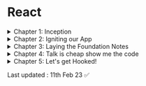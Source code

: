 # React

<details>

<summary>Chapter 1: Inception</summary>

## Theory

<details>

<summary>What is Emmet?</summary>

- This is a shortcut that generates a large amount of code on writing some text/key in text editors.
- For example, if you type `doc` in VS Code this will generate an entire HTML boiler Plot for you. This is similar to the snippet.

</details>

<details>

<summary>Difference between a Library and a Framework?</summary>

- The simple one difference
  | Framework | Library |
  | :--------------------------------------------------------: | :----------------: |
  | It provides ready-to-use tools for fast application dev | Libraries do not |

</details>

<details>

<summary>What is CDN? Why do we use it?</summary>

- `CDN` stands for **Content Delivery Network**. It is a system of distributed systems that deliver content based on the user's geographical location.
- Why do we use it?
  - This is used to reduce the latency of content delivery and it improves the performance of the website.

</details>

<details>

<summary>Why is React known as React?</summary>

- React is named React because of its ability to react to changes in data. React is called React because it was designed to be a declarative, efficient, and flexible JavaScript library for building user interfaces. The name "React" was chosen because the library was designed to allow developers to "react" to changes in state and data within an application, and to update the user interface in a declarative and efficient manner. React is a JavaScript-based UI development library. Facebook and an open-source developer community run it.

- What is cross-origin in the script tag?
  - The crossorigin attribute sets the mode of the request to an HTTP CORS Request. Web pages often make requests to load resources on other servers. Here is where CORS comes in. A cross-origin request is a request for a resource (e.g. style sheets, iframes, images, fonts, or scripts) from another domain.

</details>

<details>

<summary>What is the difference between React and ReactDOM?</summary>

- `React` is used to `create view` and `ReactDOM` is responsible for actually `rendering UI` in the browser.

</details>

<details>

<summary>What is difference between react.development.js and react.production.js files via CDN?</summary>

- The development build is used - as the name suggests - for development reasons.

- The production build, on the other hand, runs in production mode which means this is the code running on your client's machine.

</details>

<details>

<summary>What are async and defer?</summary>

- In practice, defer is used for scripts that need the whole DOM, and/or their relative execution order is important.

- And async is used for independent scripts, like counters or ads. And their relative execution order does not matter.

</details>

<details>

<summary>JS DOM Fundamentals</summary>

How to create an element?

- We create any element for example `h1` with the help of `document.createElement("h1")`.We create any element for example paragraph with the help of `document.createElement("p")`.

How to add text to created element?

- With the help of `variable_name.innerHTML("Hello")`

Where to store this created element?

- For this we must have the `id` of the `div`, this can be done with the help of `document.getElementById("id_name")`

How to push the element inside the id?

- This can be done with the help of `append child (variable_to_be_pushed)`, `appendChild` will push the created element to the div.

</details>

## Coding

- Build your first `Hello World` program using
  - Just HMTL
  - Using **JS** to manipulate the **DOM**
  - Using **React**
    - use CDN Links
    - Create an Element
    - Create nested React Elements
    - Use root.render

<details>

<summary>Build your first `Hello World` program using Just `HTML`</summary>

<br>

We can Simply add an h1 tag to create our first Hello World Program.

```HTML
<!DOCTYPE html>
<html lang="en">
  <head>
    <meta charset="UTF-8" />
    <meta http-equiv="X-UA-Compatible" content="IE=edge" />
    <meta name="viewport" content="width=device-width, initial-scale=1.0" />
    <title>Document</title>
  </head>
  <body>
    <!-- Simply use h1 tag -->
    <h1>Hello World</h1>
  </body>
</html>
```

[Code 🔗](../1.Inception/HelloWorld.html)

</details>

<details>

<summary>Build your first `Hello World` program using`JS` to manipulate the `DOM`</summary>

<br>

```HTML
<body>
  <!-- JS is written inside script tag 👍 -->
  <script>
    const heading = document.createElement(""); //creating h1 tag!
    heading.innerHTML = "Hello World"; // adding content to the h1 tag!
    //now we need to push this heading into the div
    const value = document.getElementById("root");
    value.appendChild(heading); //pushing heading into the div with the help of appendChild
  </script>
</body>
```

[Code 🔗](../1.Inception/2.HelloWorldUsingJs.html)

</details>

<details>

<summary>Build your first `Hello World` program using `React`</summary>

<br>

```html
<body>
  <div id="root">Not Rendered</div>

  <script
    crossorigin
    src="https://unpkg.com/react@18/umd/react.development.js"
  ></script>
  <script
    crossorigin
    src="https://unpkg.com/react-dom@18/umd/react-dom.development.js"
  ></script>

  <script>
    const heading = React.createElement("h1", {}, "Hello Wolrd"); //this will override everything inside the root!, means anything written will get overwritten
    //React element is an Object 💯
    const root = ReactDOM.createRoot(document.getElementById("root")); //whatever you passing becomes the root
    //passing react element inside the root
    root.render(heading); //just like appednChild()in JS!
  </script>
</body>
```

</details>

---

</details>

<details>

<summary>Chapter 2: Igniting our App</summary>

## Theory

<details>

<summary>What is  NPM ?</summary>

<br>

NPM is a tool used for package management.
NPM as most people call it is `Node package Manager` but that's not correct. NPM does not have any particular FULL form check this [link](https://www.npmjs.com/)

Though its use is to manage all the packages that get installed on the dev machine.

An alternative for this one is `yarn`.

How to initialze `NPM`?

```
npm init
```

This will ask you all the necessary details about the project.

If you want to skip this you can simply write

```
npm init -y
```

> `npm` takes care of it and creates the package.json JSON file automatically, but without configurations.

---

</details>

<details>

<summary>What is Parcel/Webpack? Why do we need it?</summary>

<br>

Parcel and Webpack both are the `Bundlers` which help very helpful in making our REACT application more powerful. Here we are using Parcel because **PARCEL IS BEAST** 🔥

We need bundlers because:

1. Minify our code
2. HMR (Hot Module Replacement) parcel keeps track via the file watcher algorithm
3. Cleaning our Code
4. Image Optimization
5. Caching
6. HTTPS server in dev
7. Compatible with older versions of the browser
8. Port Number
9. Zero Configuration

How to config the Parcel

```
npm install -D parcel
```

here -D stands for DevDependencie

**Parcel Commands** :

For development build:

```
npx parcel <entry_point>
```

For production build :

```
npx parcel build <entry_point>
```

---

</details>

<details>

<summary>What is .parcel-cache ?</summary>
<br>

When we build the project using parcel we always see this `.pracel-cache` in the directory. `.pracel-cache` is used by the parcel to reduce the build time of the project. So whenever the parcel builds anything again it does not have to build everything form scratch and re-initialize, everything and the build will always we close to the first build time or less than the build time.

---

</details>

<details>

<summary>What is npx ?</summary>

<br>

npx is a tool that is used to execute the packages, it simply means execute using npm.

</details>

## Coding

<details>

<summary>intialize npm into your repo</summary>

```shell
npm init
```

or

```shell
npm init -y
```

This skips the setup

</details>

<details>

<summary>install react and react-dom</summary>

```shell
npm i react
```

```shell
npm i react-dom
```

</details>

<details>

<summary>install parcel</summary>

Use this command to install the parcel

```
npm i parcel
```

OR

```
npm install parcel
```

</details>

<details>

<summary>add scripts for “start” and “build” with parcel commands</summary>

This is present inside the package.json

```
  "scripts": {
    "start": "parcel index.html",
    "build": "parcel build index.html",
    "test": "jest"
  },
```

Output:

<img src = "../2.Igniting_our_App/src/img/5.npm run start.png">
</details>

<details>

<summary>add browserlists</summary>

```JSON
{
  "name": "2.igniting_our_app",
  "version": "1.0.0",
  "description": "Chapter 2 Igniting our App!",
  "main": "srcipt.js",
  "scripts": {
    "test": "jest"
  },
  "repository": {
    "type": "git",
    "url": "git+https://github.com/swayamterode/react.git"
  },
  "author": "Swayam Terode",
  "license": "ISC",
  "bugs": {
    "url": "https://github.com/swayamterode/react/issues"
  },
  "homepage": "https://github.com/swayamterode/react#readme",
  "devDependencies": {
    "parcel": "^2.8.2",
    "process": "^0.11.10"
  },
  "dependencies": {
    "react": "^18.2.0",
    "react-dom": "^18.2.0"
  },
  //   this is how we can use the browserlist
  "browserlist": ["last 10 versions"]
}
```

</details>

---

</details>

<details>

<summary>Chapter 3: Laying the Foundation Notes</summary>

## Theory

<details>

<summary>What is JSX?</summary>

<br>

JSX is behind the scene an `React.createElement()` which returns an `object` and then `HTML(DOM)`

The main require for JSX to run perfectly is `Babel` package!

</details>

<details>

<summary>How to create the variable in JSX?</summary>

```jsx
const heading = <h1 id="heading1">This is heading 1 in JSX</h1>;
```

</details>

<details>

<summary>How to render this JSX element?</summary>

<br>

```jsx
const root = ReactDOM.createRoot(document.getElementById("root"));

root.render(heading);
```

</details>

<details>

<summary>How do we create the functional Component?</summary>

<br>

Firstly functional Component is similar to the ES6 function.

```jsx
const HeaderComponent = () => {
  return (
    <div>
      <h1 id="jsx1">This is an Heading 1 using JSX</h1>
    </div>
  );
};
```

Another way of writing the Functional Component!

```jsx
const HeaderComponent2 = function () {
  return (
    <div>
      <h2 id="jsx2">This is an Heading 2 using JSX</h2>
    </div>
  );
};
```

Another way of writing the Functional Component!

```jsx
const HeaderComponent3 = () => (
  <div>
    <h3 id="jsx3">This is an Heading 3 using JSX</h3>
  </div>
);
```

</details>

<details>

<summary> How to render this functional Component?</summary>

```jsx
root.render(<HeaderComponent />);
```

This will give output as

```
This is a Heading 1 using JSX
```

</details>

<details>

<summary>How to render one functional Component as the other functional Component?</summary>

<br>

```jsx
const RenderHeaderComponent = () => {
  return (
    <div>
      {/*Can also run JS code inside this*/}
      {<HeaderComponent />} {/*Component Composition*/}
      {/** Both are same*/}
      {HeaderComponent2()}
      <h4 id="jsx4">This is JSX4 functional Component</h4>
    </div>
  );
};
```

Note:

> If you use component inside the component then it is known as Component Composition or Composing Component.

</details>

<details>

<summary>How to render the JSX variable inside the functional Component?</summary>

<br>

```jsx
const RenderHeaderComponent = () => {
  return (
    <div>
      {<HeaderComponent />}
      {/** Both are same*/}
      {HeaderComponent2()}
      {/* Variable*/}
      {heading}
      <h4 id="jsx4">This is JSX4 functional Component</h4>
    </div>
  );
};
```

</details>

## Coding

- [Code](./3.Laying%20the%20Foundation/script.js)

---

</details>

<details>

<summary>Chapter 4: Talk is cheap show me the code</summary>

## Theory

<details>

<summary>Is JSX mandatory for REACT?</summary>
 
<br>

- No `JSX` is not mandatory for REACT! The same which can be done by JSX can also be done with plain JavaScript. We can use React.CreateElement() instead of `JSX` but we prefer to use JSX beacause of it enchances readibility and reduces code complexity.

</details>

<details>

<summary>Is ES6 mandatory for REACT?</summary>

<br>

- If we don’t use ES6 in react, there is an alternative to perform. We use `create-react-class` instead of ES6. Let’s see some variations between ES6 and the create-react-class method.

</details>

<details>

<summary>Question</summary>

<br>

Question

`{TitleComponent} vs {<TitleComponent/>} vs {<TitleComponent></TitleComponent>}` in JSX

<br>

- `{TitleComponent}` - is a just normal variable which is similar to React.createElement. Anything enclosed inside { ... } is just a peice of JS.
- `{<TitleComponent/>}` - this return the functional component JSX value
- `{<TitleComponent></TitleComponent>}` - it is equivalent to `{<TitleComponent/>}` if there is no children

</details>

<details>

<summary>How can I write comments in JSX?</summary>

- `{/* Comments are allowed here */}`

</details>

<details>

<summary>What is React.Fragment and <> </> ?</summary>

<br>

- `<React.Fragment></React.Fragment>` is a feature in React that allows you to return multiple elements from a React component by allowing you to group a list of children without adding extra nodes to the DOM. <></> is the shorthand tag for React.Fragment. The only difference between them is that the shorthand version **does not support the key attribute**.

example:

```text
return (
        <React.Fragment>
            <Header />
            <Navigation />
            <Main />
            <Footer />
        </React.Fragment>
    );

return (
        <>
            <Header />
            <Navigation />
            <Main />
            <Footer />
        </>
    );
```

Note:

```
Both of these are having the same meaning
```

</details>

<details>

<summary>What is Reconciliation in React?</summary>

- `Reconciliation` is a process through which the browser updates it's DOM. This is done with the help of `diffing algorithm`. Whenever the root elements have different types, React will tear down the old tree and build the new tree from scratch. When tearing down a tree, old DOM nodes are destroyed.
- React stores a copy of browser DOM known as virtual DOM. The comparisiom is done by `diffing algorithm` between `Virtual DOM` and `Real DOM` it finds out the changed node and updated only the changed part and rest nodes are kept as it is. This comparison is known as _Reconciliation_.

[read more here 🚀](https://reactjs.org/docs/reconciliation.html)

</details>

<details>

<summary>What is React Fiber?</summary>

- React Fiber is a concept of ReactJS that is used to render a system faster, smoother and smarter. The Fiber reconciler, which became the default reconciler for React 16 and above, is a complete rewrite of React’s reconciliation algorithm to solve some long-standing issues in React. Because Fiber is asynchronous, React can:

  - Pause, resume, and restart rendering work on components as new updates come in
  - Reuse previously completed work and even abort it if not needed
  - Split work into chunks and prioritize tasks based on importance

</details>

<details>

<summary>Why do we need keys in React?</summary>

- Keys help React identify which items have **changed, are added, or are removed**. Keys should be given to the elements inside the array to give the elements a stable identity

Example :

```js
<li key={0}> 0</li>
```

</details>

<details>

<summary>Can we use index as keys in React?</summary>

- Yes, we can use the index as keys, but it is not considered as a good practice to use them because if the order of items may change. This can negatively impact performance and may cause issues with component state. Keys are taken from each object which is being rendered. There might be a possibility that if we modify the incoming data react may render them in unusual order.

</details>

<details>

<summary>What is props in React? Ways to.</summary>

- props stands for properties. props are used in React to pass data from one component to another

Example:

```js
function App() {
  return (
    <div className="App">
      <Tool name="swayam" tool="VS Code" /> // name and tool are props
    </div>
  );
}
```

</details>

<details>

<summary>What is Config Driven UI?</summary>

- Config Driven UI is based on the configurations the app receives. Like the offers in India are different during the diwali sale but are not same in the other parts of the world.
- This is known as `Config Driven UI`.

</details>

<details>

<summary>Difference between Virtual DOM and Real DOM?</summary>

<div align = "center">

| Virtual Dom                                                                                                               | Real DOM                                                                                |
| :------------------------------------------------------------------------------------------------------------------------ | :-------------------------------------------------------------------------------------- |
| DOM manipulation is very expensive                                                                                        | DOM manipulation is very easy                                                           |
| There is too much memory wastage                                                                                          | No memory wastage                                                                       |
| It updates Slow                                                                                                           | It updates fast                                                                         |
| It can directly update HTML                                                                                               | It can’t update HTML directly                                                           |
| Creates a new DOM if the element updates.                                                                                 | Update the JSX if the element update                                                    |
| It allows us to directly target any specific node (HTML element) It can produce about 200,000 Virtual DOM Nodes / Second. | It represents the UI of your application It is only a virtual representation of the DOM |

</div>

</details>

## Coding

- [Code](./4.Talk%20is%20Cheap%20Show%20Me%20The%20Code/script.js) (Heavily Commented)

---

</details>

<details>

<summary>Chapter 5: Let's get Hooked!</summary>

## Assigment

<details>

<summary>What is the difference between Named export, Default export, and * as export?</summary>

- In a `named export`, you give a specific name to an item when you export it from a file, and then use that same name to import it in another file. You can have multiple named exports in a single file, and import only the items that you need.

Example:

```js
export const Header = () => {
  return (
    <div className="header">
      <Title />
      <div className="nav-items">
        <ul>
          <li>Home</li>
          <li>About Us</li>
          <li>Contact</li>
          <li>Cart</li>
        </ul>
      </div>
    </div>
  );
};
```

How to import this:

```jsx
import { Header } from "./components/Header";
```

- In a `default export`, you don't give a specific name to an item when you export it from a file, but rather you use the keyword default to indicate that this is the default export. There can only be one default export in a file.

Example:

```jsx
const Header = () => {
  return (
    <div className="header">
      <Title />
      <div className="nav-items">
        <ul>
          <li>Home</li>
          <li>About Us</li>
          <li>Contact</li>
          <li>Cart</li>
        </ul>
      </div>
    </div>
  );
};
export default Header; ///this is how we export the default 👌
```

How to import this?

```jsx
import Header from "./components/Header";
```

- The `* as` syntax is used when you want to import all exports from a file into a single object.

Example

```jsx
import * as XYZ from "./components/Header";

//using the * as

const AppLayout = () => {
  return (
    <React.Fragment>
      <XYZ.Header />
      <Body />
      <Footer />
    </React.Fragment>
  );
};
```

</details>

<details>

<summary>What is the importance of the config.js file?</summary>

- All the Hardcoded data is written in `config.js`. When we use the same code in multiple parts of the App we can write that piece of code in the `config.js`.

- Here we also prefer to export it as `named export` so that only the particular component can be used whenever needed.

</details>

<details>

<summary>What are React Hooks?</summary>

- React Hooks in simpler words is just a normal function. It allows us to use `useState( )` and other Hooks as well.

</details>

<details>

<summary>Why do we need a useState Hook?</summary>

- The main reason to use `useState()` is that JS can't update the variable in React so we use `useState()` with `useState()` which changes the variable/component. This functionality is not provided by JS in React.

</details>

## Coding

- [Create config File](./5.Let's%20Get%20Hooked/src/config.js)
- [Create a Search Box in your App](./5.Let's%20Get%20Hooked/src/components/Body.js)

---

</details>

Last updated : 11th Feb 23 ✅
